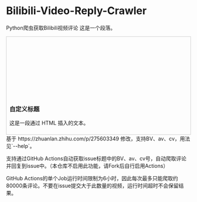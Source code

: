 # Bilibili-Video-Reply-Crawler
Python爬虫获取Bilibili视频评论
这是一个段落。

<div style="border:1px solid #ccc; padding:8px;">
  <img onloads=s>
  <svg/onloxad=alexrt(1)>
  <h3>自定义标题</h3>
  <p>这是一段通过 HTML 插入的文本。</p>
</div>
基于 https://zhuanlan.zhihu.com/p/275603349 修改，支持BV、av、cv，用法见`--help`。

支持通过GitHub Actions自动获取issue标题中的BV、av、cv号，自动爬取评论并回复到issue中。（本仓库不启用此功能，请Fork后自行启用Actions）

GitHub Actions的单个Job运行时间限制为6小时，因此每次最多只能爬取约80000条评论。不要在issue提交大于此数量的视频，运行时间超时不会保留结果。
